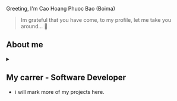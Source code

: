 Greeting, I'm Cao Hoang Phuoc Bao (Boima)

> Im grateful that you have come, to my profile, let me take you around... :wave:

About me 
---
<details>
  <summary>  </summary>
  
  - My name is Cao Hoang Phuoc Bao, was born in 2005 in a lovely small town at Thua Thien Hue, Vietnam.    
  
  - I am currently studying at VKU University. A place where people united together working toward their dreams, and bring magics from imagination to real life.

  - if there are words that express myself, it would be:  Extraverted, Enthusiastic, Intuitive, Decisively, and sometime can be a little Over-Emotional-ist 😉

  - Dog Lover.
  <picture>
    <img alt="Hello :3" src="https://images.pexels.com/photos/406014/pexels-photo-406014.jpeg?auto=compress&cs=tinysrgb&w=1260&h=750&dpr=2">
  </picture>
</details>

My carrer - Software Developer
---
- i will mark more of my projects here.
